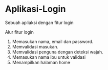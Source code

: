 # Aplikasi-Login
Sebuah apliaksi dengan fitur login

Alur fitur login
1. Memasukan nama, email dan password.
2. Memvalidasi masukan.
3. Memvalidasi penguna dengan deteksi wajah.
4. Memasukan nama ibu untuk validasi
5. Menampilkan halaman home
